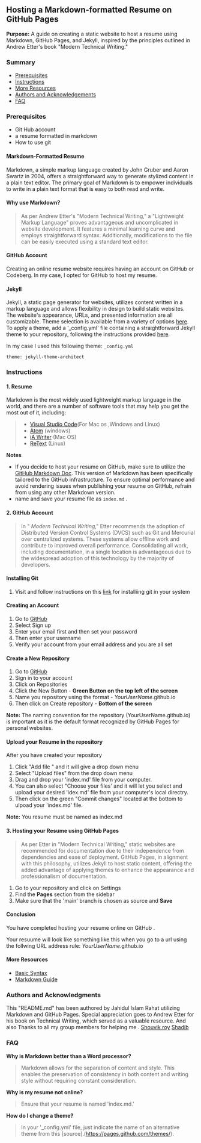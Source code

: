 ## Hosting a Markdown-formatted Resume on GitHub Pages

**Purpose:** 
A guide on creating a static website to host a resume using Markdown, GitHub Pages, and Jekyll, inspired by the principles outlined in Andrew Etter's book "Modern Technical Writing."

### Summary
- [Prerequisites](#prerequisites)
- [Instructions](#instructions)
- [More Resources](#more-resources)
- [Authors and Acknowledgements](#authors-and-acknowledgments)
- [FAQ](#faq)


### Prerequisites

- Git Hub account
- a resume formatted in markdown
- How to use git

#### Markdown-Formatted Resume
Markdown, a simple markup language created by John Gruber and Aaron Swartz in 2004, offers a straightforward way to generate stylized content in a plain text editor. The primary goal of Markdown is to empower individuals to write in a plain text format that is easy to both read and write.

#### Why use Markdown? 

>As per Andrew Etter's "Modern Technical Writing," a "Lightweight Markup Language" proves advantageous and uncomplicated in website development. It features a minimal learning curve and employs straightforward syntax. Additionally, modifications to the file can be easily executed using a standard text editor.


#### GitHub Account
Creating an online resume website requires having an account on GitHub or Codeberg. In my case, I opted for GitHub to host my resume.

#### Jekyll
Jekyll, a static page generator for websites, utilizes content written in a markup language and allows flexibility in design to build static websites. The website's appearance, URLs, and presented information are all customizable. Theme selection is available from a variety of options [here](https://pages.github.com/themes/). To apply a theme, add a '_config.yml' file containing a straightforward Jekyll theme to your repository, following the instructions provided [here](https://docs.github.com/en/pages/setting-up-a-github-pages-site-with-jekyll/adding-a-theme-to-your-github-pages-site-using-jekyll).

In my case I used this following theme:
`_config.yml`
```
theme: jekyll-theme-architect
```
### Instructions

#### 1. Resume 
Markdown is the most widely used lightweight markup language in the world, and there are a number of software tools that may help you get the most out of it, including: 

>* [Visual Studio Code](https://code.visualstudio.com/)(For Mac os ,Windows and Linux)
>* [Atom](https://atom.en.uptodown.com/windows) (windows)
>* [iA Writer](https://ia.net/writer) (Mac OS)
>* [ReText](https://codepre.com/how-to-install-retext-restructuredtext-editor-in-ubuntu-a-markdown-editor-for-linux.html) (Linux)   

**Notes** 

- If you decide to host your resume on GitHub, make sure to utilize the [GitHub Markdown Doc](https://guides.github.com/features/mastering-markdown/). This version of Markdown has been specifically tailored to the GitHub infrastructure. To ensure optimal performance and avoid rendering issues when publishing your resume on GitHub, refrain from using any other Markdown version.
- name and save your resume file as `index.md` .

#### 2. GitHub Account 
>In " _Modern Technical Writing_," Etter recommends the adoption of Distributed Version Control Systems (DVCS) such as Git and Mercurial over centralized systems. These systems allow offline work and contribute to improved overall performance. Consolidating all work, including documentation, in a single location is advantageous due to the widespread adoption of this technology by the majority of developers.


#### Installing Git
1. Visit and follow instructions on this [link](https://github.com/git-guides/install-git) for installiing git in your system



#### Creating an Account 
1. Go to [GitHub](https://github.com/)
2. Select Sign up
3. Enter your email first and then set your password
4. Then enter your username
5. Verify your account from your email address and you are all set

#### Create a New Repository 
1. Go to [GitHub](https://github.com/)
2. Sign in to your account
3. Click on Repositories 
3. Click the New Button - **Green Button on the top left of the screen**
4. Name you repository using the format - *YourUserName*.github.io
5. Then click on Create repository - **Bottom of the screen**
 

**Note:** The naming convention for the repository (YourUserName.github.io) is important as it is the default format recognized by GitHub Pages for personal websites.

#### Upload your Resume in the repository
After you have created your repository
1. Click "Add file " and it will give a drop down menu
2. Select "Upload files" from the drop down menu
3. Drag and drop your 'index.md' file from your computer.
4. You can also select "Choose your files' and it will let you select and upload
    your desired 'idex.md' file from your computer's local directry.
5. Then click on the green "Commit changes" located at the bottom to ulpoad your 'index.md' file.

**Note:** You resume must be named as index.md


#### 3. Hosting your Resume using GitHub Pages
>As per Etter in "Modern Technical Writing," static websites are recommended for documentation due to their independence from dependencies and ease of deployment. GitHub Pages, in alignment with this philosophy, utilizes Jekyll to host static content, offering the added advantage of applying themes to enhance the appearance and professionalism of documentation. 

1. Go to your repository and click on Settings
2. Find the **Pages** section from the sidebar
3. Make sure that the 'main' branch is chosen as source and **Save**

#### Conclusion 
You have completed hosting your resume online on GitHub .

Your resuume will look like something like this when you go to a url using the follwing URL address rule:
  *YourUserName*.github.io 
  
#### More Resources
* [Basic Syntax](https://docs.github.com/en/get-started/writing-on-github/getting-started-with-writing-and-formatting-on-github/basic-writing-and-formatting-syntax)  
* [Markdown Guide](https://www.markdownguide.org/)

### Authors and Acknowledgments
This "README.md" has been authored by Jahidul Islam Rahat utilizing Markdown and GitHub Pages. Special appreciation goes to Andrew Etter for his book on Technical Writing, which served as a valuable resource.
And also Thanks to all my group members for helping me .
[Shouvik roy](https://github.com/raysofhopes)
[Shadib](https://github.com/shadibhoque) 

### FAQ

**Why is Markdown better than a Word processor?**
> Markdown allows for the separation of content and style. This enables the preservation of consistency in both content and writing style without requiring constant consideration.

**Why is my resume not online?**  
> Ensure that your resume is named 'index.md.'

**How do I change a theme?**
> In your '_config.yml' file, just indicate the name of an alternative theme from this [source].(https://pages.github.com/themes/). 
